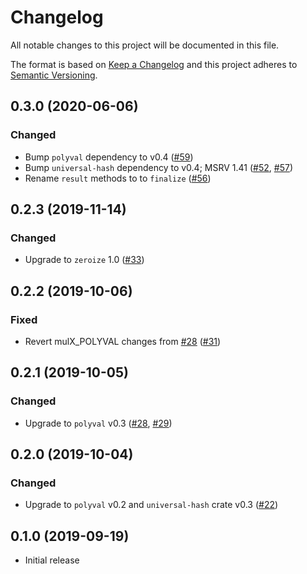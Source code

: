 # Changelog

All notable changes to this project will be documented in this file.

The format is based on [Keep a Changelog](https://keepachangelog.com/en/1.0.0/)
and this project adheres to [Semantic Versioning](https://semver.org/spec/v2.0.0.html).

## 0.3.0 (2020-06-06)
### Changed
- Bump `polyval` dependency to v0.4 ([#59])
- Bump `universal-hash` dependency to v0.4; MSRV 1.41 ([#52], [#57])
- Rename `result` methods to to `finalize` ([#56])

[#59]: https://github.com/RustCrypto/universal-hashes/pull/59
[#57]: https://github.com/RustCrypto/universal-hashes/pull/57
[#56]: https://github.com/RustCrypto/universal-hashes/pull/56
[#52]: https://github.com/RustCrypto/universal-hashes/pull/52

## 0.2.3 (2019-11-14)
### Changed
- Upgrade to `zeroize` 1.0 ([#33])

[#33]: https://github.com/RustCrypto/universal-hashes/pull/33

## 0.2.2 (2019-10-06)
### Fixed
- Revert mulX_POLYVAL changes from [#28] ([#31])

[#31]: https://github.com/RustCrypto/universal-hashes/pull/31

## 0.2.1 (2019-10-05)
### Changed
- Upgrade to `polyval` v0.3 ([#28], [#29])

[#29]: https://github.com/RustCrypto/universal-hashes/pull/29
[#28]: https://github.com/RustCrypto/universal-hashes/pull/28

## 0.2.0 (2019-10-04)
### Changed
- Upgrade to `polyval` v0.2 and `universal-hash` crate v0.3 ([#22])

[#22]: https://github.com/RustCrypto/universal-hashes/pull/22

## 0.1.0 (2019-09-19)

- Initial release
